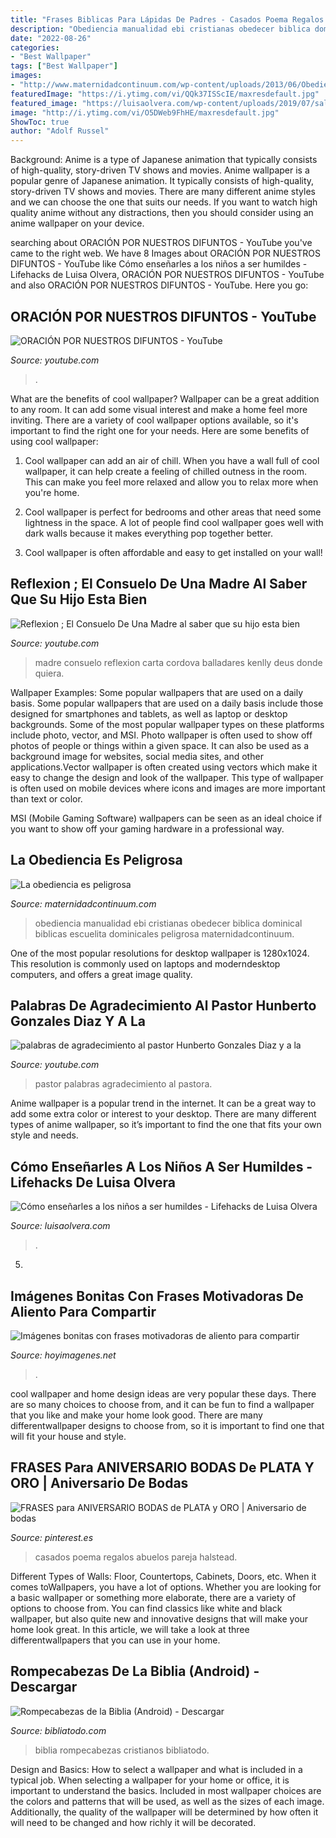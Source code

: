 ```yaml
---
title: "Frases Biblicas Para Lápidas De Padres - Casados Poema Regalos Abuelos Pareja Halstead"
description: "Obediencia manualidad ebi cristianas obedecer biblica dominical biblicas escuelita dominicales peligrosa maternidadcontinuum"
date: "2022-08-26"
categories:
- "Best Wallpaper"
tags: ["Best Wallpaper"]
images:
- "http://www.maternidadcontinuum.com/wp-content/uploads/2013/06/Obediencia.jpg"
featuredImage: "https://i.ytimg.com/vi/QQk37ISScIE/maxresdefault.jpg"
featured_image: "https://luisaolvera.com/wp-content/uploads/2019/07/salmo-139-13-cke.jpg"
image: "http://i.ytimg.com/vi/O5DWeb9FhHE/maxresdefault.jpg"
ShowToc: true
author: "Adolf Russel"
---
```



Background: Anime is a type of Japanese animation that typically consists of high-quality, story-driven TV shows and movies.
Anime wallpaper is a popular genre of Japanese animation. It typically consists of high-quality, story-driven TV shows and movies. There are many different anime styles and we can choose the one that suits our needs. If you want to watch high quality anime without any distractions, then you should consider using an anime wallpaper on your device.

	

		
searching about ORACIÓN POR NUESTROS DIFUNTOS - YouTube you've came to the right web. We have 8 Images about ORACIÓN POR NUESTROS DIFUNTOS - YouTube like Cómo enseñarles a los niños a ser humildes - Lifehacks de Luisa Olvera, ORACIÓN POR NUESTROS DIFUNTOS - YouTube and also ORACIÓN POR NUESTROS DIFUNTOS - YouTube. Here you go:
		
    
## ORACIÓN POR NUESTROS DIFUNTOS - YouTube

<img loading=lazy src="https://i.ytimg.com/vi/tuGSZYzN0kk/maxresdefault.jpg" onerror="this.onerror=null;this.src='https://tse2.mm.bing.net/th?id=OIP.y0rSwPR-XH5iv9V-WfLO-AHaEK&amp;pid=15.1';" alt="ORACIÓN POR NUESTROS DIFUNTOS - YouTube">

_Source: youtube.com_

>. 

	

What are the benefits of cool wallpaper?
Wallpaper can be a great addition to any room. It can add some visual interest and make a home feel more inviting. There are a variety of cool wallpaper options available, so it's important to find the right one for your needs. Here are some benefits of using cool wallpaper: 
1. Cool wallpaper can add an air of chill. When you have a wall full of cool wallpaper, it can help create a feeling of chilled outness in the room. This can make you feel more relaxed and allow you to relax more when you're home. 

2. Cool wallpaper is perfect for bedrooms and other areas that need some lightness in the space. A lot of people find cool wallpaper goes well with dark walls because it makes everything pop together better. 

3. Cool wallpaper is often affordable and easy to get installed on your wall!

    
## Reflexion ; El Consuelo De Una Madre Al Saber Que Su Hijo Esta Bien

<img loading=lazy src="https://i.ytimg.com/vi/QQk37ISScIE/maxresdefault.jpg" onerror="this.onerror=null;this.src='https://tse3.mm.bing.net/th?id=OIP.bn0ENtGE0aNeikdVpr7OuAHaEK&amp;pid=15.1';" alt="Reflexion ; El Consuelo De Una Madre al saber que su hijo esta bien">

_Source: youtube.com_

>madre consuelo reflexion carta cordova balladares kenlly deus donde quiera. 

	

Wallpaper Examples: Some popular wallpapers that are used on a daily basis.
Some popular wallpapers that are used on a daily basis include those designed for smartphones and tablets, as well as laptop or desktop backgrounds. Some of the most popular wallpaper types on these platforms include photo, vector, and MSI. 
Photo wallpaper is often used to show off photos of people or things within a given space. It can also be used as a background image for websites, social media sites, and other applications.Vector wallpaper is often created using vectors which make it easy to change the design and look of the wallpaper. This type of wallpaper is often used on mobile devices where icons and images are more important than text or color. 

MSI (Mobile Gaming Software) wallpapers can be seen as an ideal choice if you want to show off your gaming hardware in a professional way.

    
## La Obediencia Es Peligrosa

<img loading=lazy src="http://www.maternidadcontinuum.com/wp-content/uploads/2013/06/Obediencia.jpg" onerror="this.onerror=null;this.src='https://tse2.mm.bing.net/th?id=OIP.crGUdQo_w7Bk_EJ0UY_RqwHaFC&amp;pid=15.1';" alt="La obediencia es peligrosa">

_Source: maternidadcontinuum.com_

>obediencia manualidad ebi cristianas obedecer biblica dominical biblicas escuelita dominicales peligrosa maternidadcontinuum. 

	

One of the most popular resolutions for desktop wallpaper is 1280x1024. This resolution is commonly used on laptops and moderndesktop computers, and offers a great image quality.

    
## Palabras De Agradecimiento Al Pastor Hunberto Gonzales Diaz Y A La

<img loading=lazy src="http://i.ytimg.com/vi/O5DWeb9FhHE/maxresdefault.jpg" onerror="this.onerror=null;this.src='https://tse1.mm.bing.net/th?id=OIP.SaCLp_s5mOJPv1liAJyE9wHaEK&amp;pid=15.1';" alt="palabras de agradecimiento al pastor Hunberto Gonzales Diaz y a la">

_Source: youtube.com_

>pastor palabras agradecimiento al pastora. 

	

Anime wallpaper is a popular trend in the internet. It can be a great way to add some extra color or interest to your desktop. There are many different types of anime wallpaper, so it’s important to find the one that fits your own style and needs.

    
## Cómo Enseñarles A Los Niños A Ser Humildes - Lifehacks De Luisa Olvera

<img loading=lazy src="https://luisaolvera.com/wp-content/uploads/2019/07/salmo-139-13-cke.jpg" onerror="this.onerror=null;this.src='https://tse3.mm.bing.net/th?id=OIP.7WavOzyu3sBTfpKfRbYONAHaEv&amp;pid=15.1';" alt="Cómo enseñarles a los niños a ser humildes - Lifehacks de Luisa Olvera">

_Source: luisaolvera.com_

>. 

	

5.

    
## Imágenes Bonitas Con Frases Motivadoras De Aliento Para Compartir

<img loading=lazy src="https://hoyimagenes.net/wp-content/uploads/2016/08/FrasesAliento5.jpg" onerror="this.onerror=null;this.src='https://tse4.mm.bing.net/th?id=OIP.5kvciXM9cCQx6iOZGwvdfQHaHa&amp;pid=15.1';" alt="Imágenes bonitas con frases motivadoras de aliento para compartir">

_Source: hoyimagenes.net_

>. 

	

cool wallpaper and home design ideas are very popular these days. There are so many choices to choose from, and it can be fun to find a wallpaper that you like and make your home look good. There are many differentwallpaper designs to choose from, so it is important to find one that will fit your house and style.

    
## FRASES Para ANIVERSARIO BODAS De PLATA Y ORO | Aniversario De Bodas

<img loading=lazy src="https://i.pinimg.com/736x/fe/04/bb/fe04bb579c1e240d05eb32e563f11712.jpg" onerror="this.onerror=null;this.src='https://tse4.mm.bing.net/th?id=OIP.p5rZ93_XjTdi8qL1aH9imwHaHa&amp;pid=15.1';" alt="FRASES para ANIVERSARIO BODAS de PLATA y ORO | Aniversario de bodas">

_Source: pinterest.es_

>casados poema regalos abuelos pareja halstead. 

	

Different Types of Walls: Floor, Countertops, Cabinets, Doors, etc.
When it comes toWallpapers, you have a lot of options. Whether you are looking for a basic wallpaper or something more elaborate, there are a variety of options to choose from. You can find classics like white and black wallpaper, but also quite new and innovative designs that will make your home look great. In this article, we will take a look at three differentwallpapers that you can use in your home.

    
## Rompecabezas De La Biblia (Android) - Descargar

<img loading=lazy src="https://www.bibliatodo.com/ProgramasCristianos/wp-content/uploads/2015/03/Rompecabezas_de_la_Biblia_por_Baby_Puzzles3.png" onerror="this.onerror=null;this.src='https://tse2.mm.bing.net/th?id=OIP.E5DlfqETLZcLXKygIlwIxwHaEo&amp;pid=15.1';" alt="Rompecabezas de la Biblia (Android) - Descargar">

_Source: bibliatodo.com_

>biblia rompecabezas cristianos bibliatodo. 

	

Design and Basics: How to select a wallpaper and what is included in a typical job.
When selecting a wallpaper for your home or office, it is important to understand the basics. Included in most wallpaper choices are the colors and patterns that will be used, as well as the sizes of each image. Additionally, the quality of the wallpaper will be determined by how often it will need to be changed and how richly it will be decorated.

